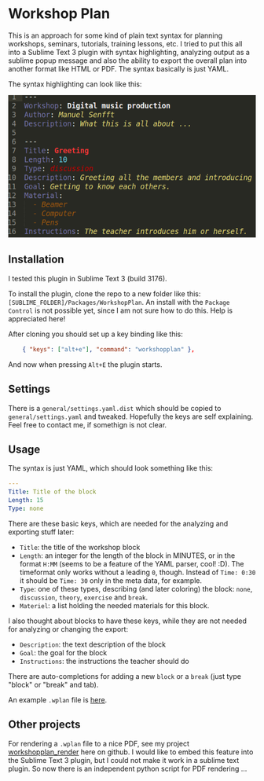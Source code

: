 # Workshop Plan

This is an approach for some kind of plain text syntax for planning workshops, seminars, tutorials, training lessons, etc. I tried to put this all into a Sublime Text 3 plugin with syntax highlighting, analyzing output as a sublime popup message and also the ability to export the overall plan into another format like HTML or PDF. The syntax basically is just YAML.

The syntax highlighting can look like this:

![screenshot](documentation/screenshot.png)

## Installation

I tested this plugin in Sublime Text 3 (build 3176).

To install the plugin, clone the repo to a new folder like this: `[SUBLIME_FOLDER]/Packages/WorkshopPlan`. An install with the `Package Control` is not possible yet, since I am not sure how to do this. Help is appreciated here!

After cloning you should set up a key binding like this:

```JSON
	{ "keys": ["alt+e"], "command": "workshopplan" },
```

And now when pressing `Alt+E` the plugin starts.

## Settings

There is a `general/settings.yaml.dist` which should be copied to `general/settings.yaml` and tweaked. Hopefully the keys are self explaining. Feel free to contact me, if somethign is not clear.

## Usage

The syntax is just YAML, which should look something like this:

```YAML
---
Title: Title of the block
Length: 15
Type: none
```

There are these basic keys, which are needed for the analyzing and exporting stuff later:

- `Title`: the title of the workshop block
- `Length`: an integer for the length of the block in MINUTES, or in the format `H:MM` (seems to be a feature of the YAML parser, cool! :D). The timeformat only works without a leading `0`, though. Instead of `Time: 0:30` it should be `Time: 30` only in the meta data, for example.
- `Type`: one of these types, describing (and later coloring) the block: `none`, `discussion`, `theory`, `exercise` and `break`.
- `Materiel`: a list holding the needed materials for this block.

I also thought about blocks to have these keys, while they are not needed for analyzing or changing the export:

- `Description`: the text description of the block
- `Goal`: the goal for the block
- `Instructions`: the instructions the teacher should do

There are auto-completions for adding a new `block` or a `break` (just type "block" or "break" and tab).

An example `.wplan` file is [here](documentation/example.wplan).

## Other projects

For rendering a `.wplan` file to a nice PDF, see my project [workshopplan_render](https://github.com/Tagirijus/workshopplan_render) here on github. I would like to embed this feature into the Sublime Text 3 plugin, but I could not make it work in a sublime text plugin. So now there is an independent python script for PDF rendering ...

